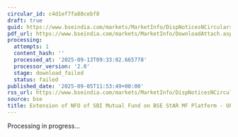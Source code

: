 ```yaml
---
circular_id: c4d1ef7fa88cebf8
draft: true
guid: https://www.bseindia.com/markets/MarketInfo/DispNoticesNCirculars.aspx?Noticeid={4B478E09-E2E7-4CC5-927B-68A437956BED}&noticeno=20250905-15&dt=09/05/2025&icount=15&totcount=43&flag=0
pdf_url: https://www.bseindia.com/markets/MarketInfo/DownloadAttach.aspx?id=20250905-15&attachedId=
processing:
  attempts: 1
  content_hash: ''
  processed_at: '2025-09-13T09:33:02.665778'
  processor_version: '2.0'
  stage: download_failed
  status: failed
published_date: '2025-09-05T11:53:49+00:00'
rss_url: https://www.bseindia.com/markets/MarketInfo/DispNoticesNCirculars.aspx?Noticeid={4B478E09-E2E7-4CC5-927B-68A437956BED}&noticeno=20250905-15&dt=09/05/2025&icount=15&totcount=43&flag=0
source: bse
title: Extension of NFO of SBI Mutual Fund on BSE StAR MF Platform - UPDATE
---
```


Processing in progress...